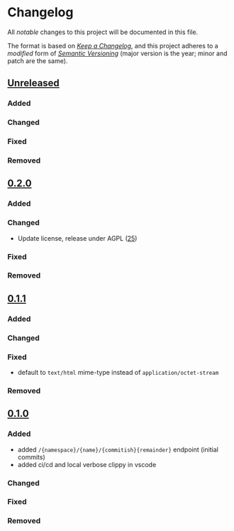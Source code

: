 # Changelog

All _notable_ changes to this project will be documented in this file.

The format is based on _[Keep a Changelog][keepachangelog]_,
and this project adheres to a _modified_ form of _[Semantic Versioning][semver]_
(major version is the year; minor and patch are the same).

## [Unreleased]
### Added

### Changed

### Fixed

### Removed

## [0.2.0]
### Added

### Changed
- Update license, release under AGPL ([25])
### Fixed

### Removed

[25]: https://github.com/openlawlibrary/stelae/pull/25

## [0.1.1]

### Added

### Changed

### Fixed
- default to `text/html` mime-type instead of `application/octet-stream`
### Removed


## [0.1.0]

### Added
- added `/{namespace}/{name}/{commitish}{remainder}` endpoint (initial commits)
- added ci/cd and local verbose clippy in vscode

### Changed

### Fixed

### Removed

[Unreleased]: https://github.com/openlawlibrary/stelae/compare/v0.2.0...HEAD
[0.2.0]: https://github.com/openlawlibrary/stelae/tree/v0.2.0
[0.1.1]: https://github.com/openlawlibrary/stelae/tree/v0.1.1
[0.1.0]: https://github.com/openlawlibrary/stelae/tree/v0.1.0

[keepachangelog]: https://keepachangelog.com/en/1.0.0/
[semver]: https://semver.org/spec/v2.0.0.html